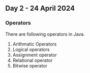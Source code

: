 ## Day 2 - 24 April 2024

### Operators

There are following operators in Java.

1. Arithmatic Operators
2. Logical operators
3. Assignment operator
4. Relational operator
5. Bitwise operator